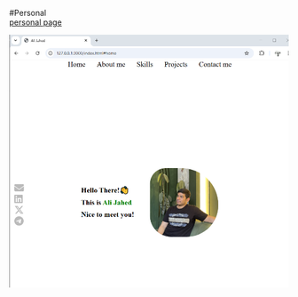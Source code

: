#Personal
<br>
[personal page](https://ali-jahed.github.io/personal/)
<br>

![personal](https://github.com/ali-jahed/personal/blob/main/img/Screenshot%20(16).png?raw=true)
